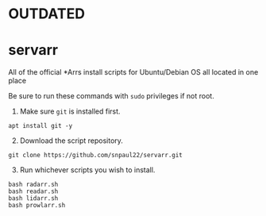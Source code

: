 # OUTDATED

# servarr
All of the official *Arrs install scripts for Ubuntu/Debian OS all located in one place

Be sure to run these commands with ```sudo``` privileges if not root.

1. Make sure ```git``` is installed first.
```
apt install git -y
```

2. Download the script repository.
```
git clone https://github.com/snpaul22/servarr.git
```

3. Run whichever scripts you wish to install.
```
bash radarr.sh
bash readar.sh
bash lidarr.sh
bash prowlarr.sh
```
